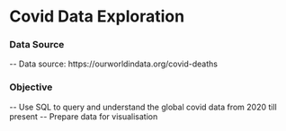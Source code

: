<h1>Covid Data Exploration</h1>

<h3> Data Source </h3>
-- Data source: https://ourworldindata.org/covid-deaths

<h3>Objective</h3>

-- Use SQL to query and understand the global covid data from 2020 till present
-- Prepare data for visualisation

